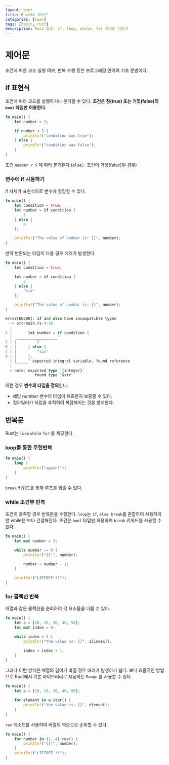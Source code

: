 ```yaml
---
layout: post
title: Rust#4 제어문
categories: [rust]
tags: [basic, rust]
description: Rust 입문, if, loop, while, for 제어문 다루기
---
```


# 제어문

조건에 따른 코드 실행 여부, 반복 수행 등은 프로그래밍 언어의 기초 문법이다.

## if 표현식

조건에 따라 코드를 실행하거나 분기할 수 있다. **조건은 참(true) 또는 거짓(false)의 `bool` 타입만 허용한다.**

```rust
fn main() {
    let number = 3;

    if number < 5 {
        println!("condition was true");
    } else {
        println!("condition was false");
    }
}
```

조건 `number < 5` 에 따라 분기된다.(`else`는 조건이 거짓(false)일 경우)

### 변수에 if 사용하기

if 자체가 표현식으로 변수에 할당할 수 있다.

```rust
fn main() {
    let condition = true;
    let number = if condition {
        5
    } else {
        6
    };

    println!("The value of number is: {}", number);
}
```

만약 반환되는 타입이 다를 경우 에러가 발생한다.

```rust
fn main() {
    let condition = true;

    let number = if condition {
        5
    } else {
        "six"
    };

    println!("The value of number is: {}", number);
}
```

```rust
error[E0308]: if and else have incompatible types
 --> src/main.rs:4:18
  |
4 |       let number = if condition {
  |  __________________^
5 | |         5
6 | |     } else {
7 | |         "six"
8 | |     };
  | |_____^ expected integral variable, found reference
  |
  = note: expected type `{integer}`
             found type `&str`
```

이런 경우 **변수의 타입을 정의**한다.

- 해당 number 변수의 타입이 유효한지 보증할 수 있다.
- 컴파일러가 타입을 추적하여 복잡해지는 것을 방지한다.

## 반복문

Rust는 `loop` `while` `for` 를 제공한다.

### **loop를 통한 무한반복**

```rust
fn main() {
    loop {
        println!("again!");
    }
}
```

`break` 키워드를 통해 루프를 멈출 수 있다.

### while 조건부 반복

조건이 충족할 경우 반복문을 수행한다. `loop`는 `if`, `else`, `break`를 혼합하여 사용하지만 while은 보다 간결해진다. 조건은 `bool` 타입만 허용하며 `break` 키워드를 사용할 수 있다.

```rust
fn main() {
    let mut number = 3;

    while number != 0 {
        println!("{}!", number);

        number = number - 1;
    }

    println!("LIFTOFF!!!");
}
```

### for 콜렉션 반복

배열과 같은 콜렉션을 순회하여 각 요소들을 다룰 수 있다.

```rust
fn main() {
    let a = [10, 20, 30, 40, 50];
    let mut index = 0;

    while index < 5 {
        println!("the value is: {}", a[index]);

        index = index + 1;
    }
}
```

그러나 이런 방식은 배열의 길이가 바뀔 경우 에러가 발생하기 쉽다. 보다 효율적인 방법으로 Rust에서 기본 라이브러리로 제공하는 `Range` 를 사용할 수 있다.

```rust
fn main() {
    let a = [10, 20, 30, 40, 50];

    for element in a.iter() {
        println!("the value is: {}", element);
    }
}
```

`rev` 메소드를 사용하여 배열의 역순으로 순회할 수 있다.

```rust
fn main() {
    for number in (1..4).rev() {
        println!("{}!", number);
    }
    println!("LIFTOFF!!!");
}
```